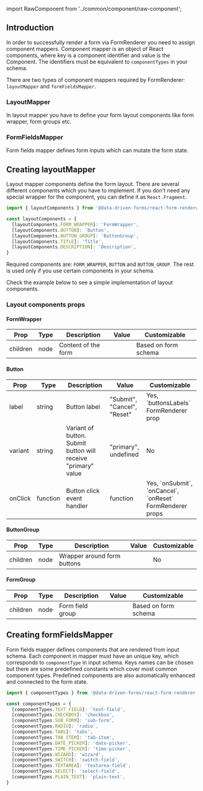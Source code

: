 import RawComponent from '../common/component/raw-component';

## Introduction

In order to successfully render a form via FormRenderer you need to assign component mappers. Component mapper is an object of React components,
where key is a component identifier and value is the Component. The identifiers must be equivalent to `componentTypes` in your schema.

There are two types of component mappers required by FormRenderer: `layoutMapper` and `formFieldsMapper`.


### LayoutMapper
In layout mapper you have to define your form layout components like form wrapper, form groups etc.


### FormFieldsMapper
Form fields mapper defines form inputs which can mutate the form state.

## Creating layoutMapper

Layout mapper components define the form layout. There are several different components which you have to implement. If you don't need
any special wrapper for the component, you can define it as `React.Fragment`.

```jsx
import { layoutComponents } from '@data-driven-forms/react-form-renderer';

const layoutComponents = {
  [layoutComponents.FORM_WRAPPER]: 'FormWrapper',
  [layoutComponents.BUTTON]: 'Button',
  [layoutComponents.BUTTON_GROUP]: 'ButtonGroup',
  [layoutComponents.TITLE]: 'Title',
  [layoutComponents.DESCRIPTION]: 'Description',
}
```

Required components are: `FORM_WRAPPER`, `BUTTON` and `BUTTON_GROUP`. The rest is used only if you use certain
components in your schema.

Check the example below to see a simple implementation of layout components.

<RawComponent source="component-mapper/layout-mapper" />

### Layout components props

#### FormWrapper
|Prop|Type|Description|Value|Customizable|
|----|----|-----------|-----|------------|
|children|node|Content of the form||Based on form schema|

#### Button
|Prop|Type|Description|Value|Customizable|
|----|----|-----------|-----|------------|
|label|string|Button label|"Submit", "Cancel", "Reset"|Yes, \`buttonsLabels\` FormRenderer prop|
|variant|string|Variant of button. Submit button will receive "primary" value |"primary", undefined|No|
|onClick|function|Button click event handler|function|Yes, \`onSubmit\`, \`onCancel\`, \`onReset\` FormRenderer props|

#### ButtonGroup
|Prop|Type|Description|Value|Customizable|
|----|----|-----------|-----|------------|
|children|node|Wrapper around form buttons||No|

#### FormGroup
|Prop|Type|Description|Value|Customizable|
|----|----|-----------|-----|------------|
|children|node|Form field group||Based on form schema|

## Creating formFieldsMapper

Form fields mapper defines components that are rendered from input schema. Each component in mapper must have an unique key,
which corresponds to `componentType` in input schema. Keys names can be chosen but there are some predefined constants
which cover most common component types. Predefined components are also automatically enhanced and connected to the form state.

```jsx
import { componentTypes } from '@data-driven-forms/react-form-renderer';

const componentTypes = {
  [componentTypes.TEXT_FIELD]: 'text-field',
  [componentTypes.CHECKBOX]: 'checkbox',
  [componentTypes.SUB_FORM]: 'sub-form',
  [componentTypes.RADIO]: 'radio',
  [componentTypes.TABS]: 'tabs',
  [componentTypes.TAB_ITEM]: 'tab-item',
  [componentTypes.DATE_PICKER]: 'date-picker',
  [componentTypes.TIME_PICKER]: 'time-picker',
  [componentTypes.WIZARD]: 'wizard',
  [componentTypes.SWITCH]: 'switch-field',
  [componentTypes.TEXTAREA]: 'textarea-field',
  [componentTypes.SELECT]: 'select-field',
  [componentTypes.PLAIN_TEXT]: 'plain-text',
}
```

<RawComponent source="component-mapper/form-fields-mapper" />
